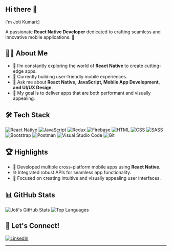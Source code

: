 ## Hi there 👋

I'm Joti Kumari:)

A passionate **React Native Developer** dedicated to crafting seamless and innovative mobile applications. 🚀

## 👩‍💻 About Me
- 🌱 I’m constantly exploring the world of **React Native** to create cutting-edge apps.
- 🔭 Currently building user-friendly mobile experiences.
- 💬 Ask me about **React Native, JavaScript, Mobile App Development, and UI/UX Design**.
- 🎯 My goal is to deliver apps that are both performant and visually appealing.

## 🛠 Tech Stack
![React Native](https://img.shields.io/badge/React%20Native-20232A?style=for-the-badge&logo=react&logoColor=61DAFB)
![JavaScript](https://img.shields.io/badge/JavaScript-323330?style=for-the-badge&logo=javascript&logoColor=F7DF1E)
![Redux](https://img.shields.io/badge/Redux-764ABC?style=for-the-badge&logo=redux&logoColor=white)
![Firebase](https://img.shields.io/badge/Firebase-FFCA28?style=for-the-badge&logo=firebase&logoColor=black)
![HTML](https://img.shields.io/badge/HTML-5-orange?style=for-the-badge&logo=html5&logoColor=white)
![CSS](https://img.shields.io/badge/CSS-3-blue?style=for-the-badge&logo=css3&logoColor=white)
![SASS](https://img.shields.io/badge/SASS-CC6699?style=for-the-badge&logo=sass&logoColor=white)
![Bootstrap](https://img.shields.io/badge/Bootstrap-563D7C?style=for-the-badge&logo=bootstrap&logoColor=white)
![Postman](https://img.shields.io/badge/Postman-FF6C37?style=for-the-badge&logo=postman&logoColor=white)
![Visual Studio Code](https://img.shields.io/badge/Visual%20Studio%20Code-007ACC?style=for-the-badge&logo=visual-studio-code&logoColor=white)
![Git](https://img.shields.io/badge/Git-F05032?style=for-the-badge&logo=git&logoColor=white)


## 🏆 Highlights
- 📱 Developed multiple cross-platform mobile apps using **React Native**.
- 🌐 Integrated robust APIs for seamless app functionality.
- 🎨 Focused on creating intuitive and visually appealing user interfaces.


## 📊 GitHub Stats
![Joti's GitHub Stats](https://github-readme-stats.vercel.app/api?username=jotilohana&show_icons=true&theme=radical)
![Top Languages](https://github-readme-stats.vercel.app/api/top-langs/?username=jotilohana&layout=compact&theme=radical)


## 🤝 Let's Connect!
[![LinkedIn](https://img.shields.io/badge/LinkedIn-0077B5?style=for-the-badge&logo=linkedin&logoColor=white)](https://www.linkedin.com/in/joti-l-36920818a/)

---

